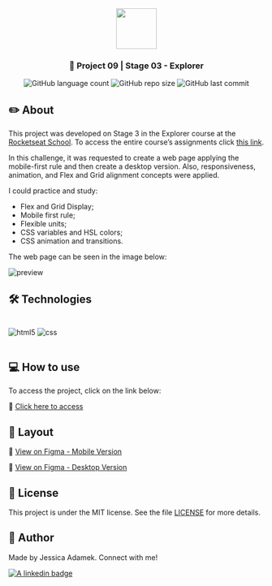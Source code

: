 <div align="center">
   <img src="https://github.com/jeadamek/rocketMovies_backend/assets/78454317/bee3ecf0-0193-4c38-9bec-004d1a679227" width="80px"/>
</div>
<h3 align="center">🚀 Project 09 | Stage 03 - Explorer</h3>

<div align="center">
  <img alt="GitHub language count" src="https://img.shields.io/github/languages/count/jeadamek/space-cream">

  <img alt="GitHub repo size" src="https://img.shields.io/github/repo-size/jeadamek/space-cream">
  
  <img alt="GitHub last commit" src="https://img.shields.io/github/last-commit/jeadamek/space-cream?color=%231280BF">

 <!-- <a href="https://jeadamek.github.io/space-cream/"> ▶️ Access Project </a> -->
</div>  

## ✏️ About

This project was developed on Stage 3 in the Explorer course at the [Rocketseat School](https://www.rocketseat.com.br/). To access the entire course’s assignments click [this link](https://github.com/jeadamek/explorer-rocketseat). 

In this challenge, it was requested to create a web page applying the mobile-first rule and then create a desktop version. Also, responsiveness, animation, and Flex and Grid alignment concepts were applied.

I could practice and study:

- Flex and Grid Display;
- Mobile first rule;
- Flexible units;
- CSS variables and HSL colors;
- CSS animation and transitions.


The web page can be seen in the image below:<br/>

![preview](https://user-images.githubusercontent.com/78454317/192171494-43f0c91b-57db-4f00-9cd8-5b27b5847322.png)

## 🛠️ Technologies

<div style="display: inline_block"><br/>
  <img align="center" alt="html5" src="https://img.shields.io/badge/HTML5-E34F26?style=for-the-badge&logo=html5&logoColor=white" />
  <img align="center" alt="css" src="https://img.shields.io/badge/CSS3-1572B6?style=for-the-badge&logo=css3&logoColor=white" />
</div>
</br>

## 💻 How to use

To access the project, click on the link below:

🔗 [Click here to access](https://jeadamek.github.io/space-cream/)

## 🎨 Layout
🔗 [View on Figma - Mobile Version](https://www.figma.com/file/hVDNQIbTbPzCYmp6HI5c4Z/Stage-03---Mobile-First-(Copy))

🔗 [View on Figma - Desktop Version](https://www.figma.com/file/IrjItNDAYy56oC0gFZSEXQ/Stage-03---Grid-com-anima%C3%A7%C3%B5es-(Copy)?node-id=0%3A1)


## 📝 License

This project is under the MIT license. See the file [LICENSE](LICENSE) for more details.


## 🎯 Author

<p>
	Made by Jessica Adamek. Connect with me! 	
</p>
<div>
  <a href="https://www.linkedin.com/in/jessica-adamek/" target="_blank">
    <img src="https://img.shields.io/badge/LinkedIn-0077B5?style=for-the-badge&logo=linkedin&logoColor=white" alt="A linkedin badge">
  </a>  
</div>
